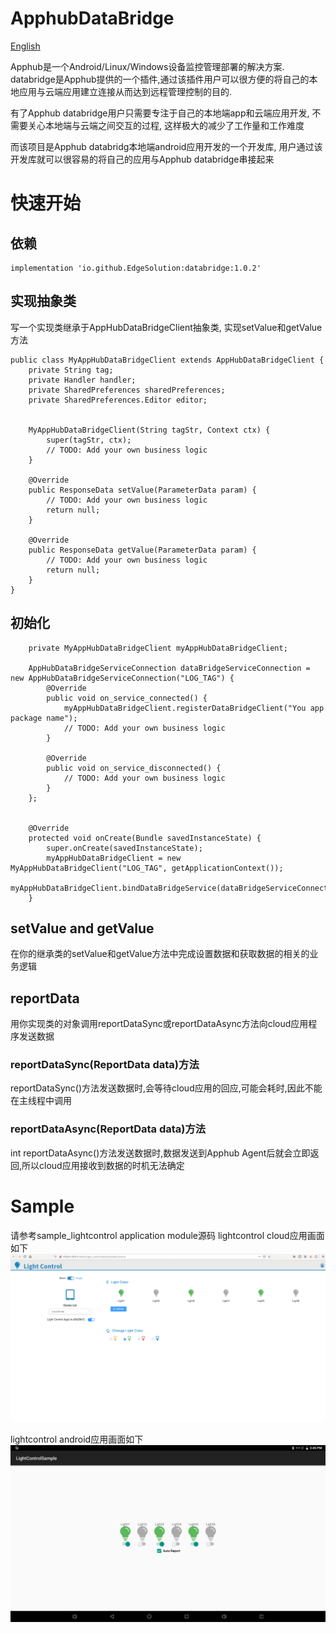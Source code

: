 # ApphubDataBridge

[English](https://github.com/EdgeSolution/ApphubDataBridge/blob/main/README.md)

Apphub是一个Android/Linux/Windows设备监控管理部署的解决方案. databridge是Apphub提供的一个插件,通过该插件用户可以很方便的将自己的本地应用与云端应用建立连接从而达到远程管理控制的目的. 

有了Apphub databridge用户只需要专注于自己的本地端app和云端应用开发, 不需要关心本地端与云端之间交互的过程, 这样极大的减少了工作量和工作难度

而该项目是Apphub databridg本地端android应用开发的一个开发库, 用户通过该开发库就可以很容易的将自己的应用与Apphub databridge串接起来


# 快速开始
## 依赖
````
implementation 'io.github.EdgeSolution:databridge:1.0.2'
````

## 实现抽象类
写一个实现类继承于AppHubDataBridgeClient抽象类, 实现setValue和getValue方法
````
public class MyAppHubDataBridgeClient extends AppHubDataBridgeClient {
    private String tag;
    private Handler handler;
    private SharedPreferences sharedPreferences;
    private SharedPreferences.Editor editor;


    MyAppHubDataBridgeClient(String tagStr, Context ctx) {
        super(tagStr, ctx);
        // TODO: Add your own business logic 
    }

    @Override
    public ResponseData setValue(ParameterData param) {
        // TODO: Add your own business logic 
        return null;
    }

    @Override
    public ResponseData getValue(ParameterData param) {
        // TODO: Add your own business logic 
        return null;
    }
}
````

## 初始化
````
    private MyAppHubDataBridgeClient myAppHubDataBridgeClient;

    AppHubDataBridgeServiceConnection dataBridgeServiceConnection = new AppHubDataBridgeServiceConnection("LOG_TAG") {
        @Override
        public void on_service_connected() {
            myAppHubDataBridgeClient.registerDataBridgeClient("You app package name");
            // TODO: Add your own business logic 
        }

        @Override
        public void on_service_disconnected() {
            // TODO: Add your own business logic
        }
    };


    @Override
    protected void onCreate(Bundle savedInstanceState) {
        super.onCreate(savedInstanceState);
        myAppHubDataBridgeClient = new MyAppHubDataBridgeClient("LOG_TAG", getApplicationContext());
        myAppHubDataBridgeClient.bindDataBridgeService(dataBridgeServiceConnection);
    }
````

## setValue and getValue
在你的继承类的setValue和getValue方法中完成设置数据和获取数据的相关的业务逻辑

## reportData
用你实现类的对象调用reportDataSync或reportDataAsync方法向cloud应用程序发送数据
### reportDataSync(ReportData data)方法
reportDataSync()方法发送数据时,会等待cloud应用的回应,可能会耗时,因此不能在主线程中调用
### reportDataAsync(ReportData data)方法
int reportDataAsync()方法发送数据时,数据发送到Apphub Agent后就会立即返回,所以cloud应用接收到数据的时机无法确定


# Sample
请参考sample_lightcontrol application module源码
lightcontrol cloud应用画面如下
![](https://github.com/EdgeSolution/ApphubDataBridge/blob/main/images/lightcontrol_web.png)

lightcontrol android应用画面如下
![](https://github.com/EdgeSolution/ApphubDataBridge/blob/main/images/lightcontrol_app.png)
